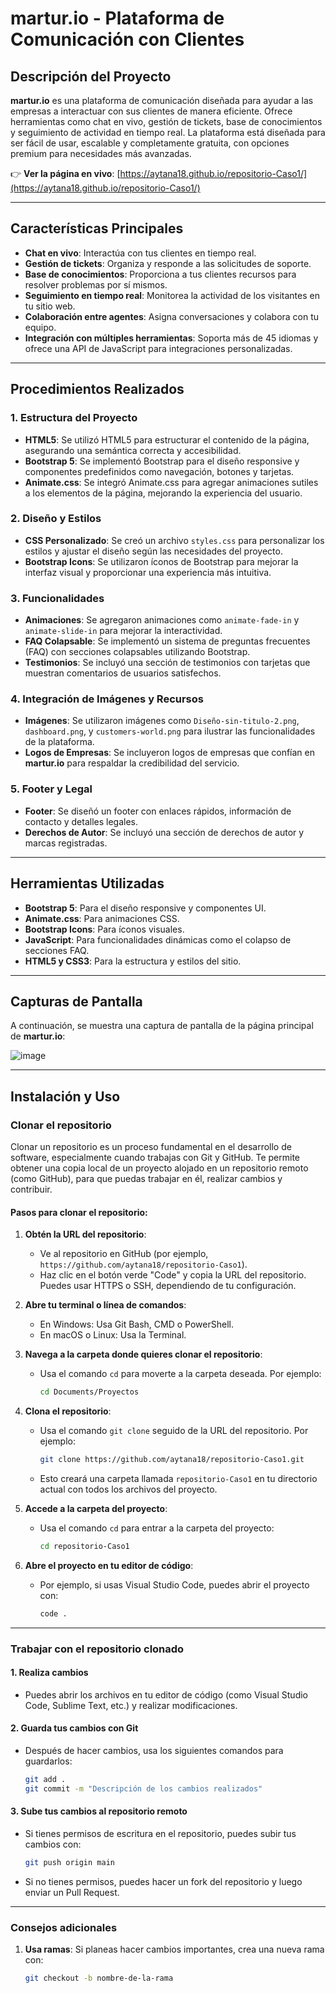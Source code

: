 # martur.io - Plataforma de Comunicación con Clientes

## Descripción del Proyecto

**martur.io** es una plataforma de comunicación diseñada para ayudar a las empresas a interactuar con sus clientes de manera eficiente. Ofrece herramientas como chat en vivo, gestión de tickets, base de conocimientos y seguimiento de actividad en tiempo real. La plataforma está diseñada para ser fácil de usar, escalable y completamente gratuita, con opciones premium para necesidades más avanzadas.

👉 **Ver la página en vivo**: [https://aytana18.github.io/repositorio-Caso1/](https://aytana18.github.io/repositorio-Caso1/)

---

## Características Principales

- **Chat en vivo**: Interactúa con tus clientes en tiempo real.
- **Gestión de tickets**: Organiza y responde a las solicitudes de soporte.
- **Base de conocimientos**: Proporciona a tus clientes recursos para resolver problemas por sí mismos.
- **Seguimiento en tiempo real**: Monitorea la actividad de los visitantes en tu sitio web.
- **Colaboración entre agentes**: Asigna conversaciones y colabora con tu equipo.
- **Integración con múltiples herramientas**: Soporta más de 45 idiomas y ofrece una API de JavaScript para integraciones personalizadas.

---

## Procedimientos Realizados

### 1. **Estructura del Proyecto**
   - **HTML5**: Se utilizó HTML5 para estructurar el contenido de la página, asegurando una semántica correcta y accesibilidad.
   - **Bootstrap 5**: Se implementó Bootstrap para el diseño responsive y componentes predefinidos como navegación, botones y tarjetas.
   - **Animate.css**: Se integró Animate.css para agregar animaciones sutiles a los elementos de la página, mejorando la experiencia del usuario.

### 2. **Diseño y Estilos**
   - **CSS Personalizado**: Se creó un archivo `styles.css` para personalizar los estilos y ajustar el diseño según las necesidades del proyecto.
   - **Bootstrap Icons**: Se utilizaron íconos de Bootstrap para mejorar la interfaz visual y proporcionar una experiencia más intuitiva.

### 3. **Funcionalidades**
   - **Animaciones**: Se agregaron animaciones como `animate-fade-in` y `animate-slide-in` para mejorar la interactividad.
   - **FAQ Colapsable**: Se implementó un sistema de preguntas frecuentes (FAQ) con secciones colapsables utilizando Bootstrap.
   - **Testimonios**: Se incluyó una sección de testimonios con tarjetas que muestran comentarios de usuarios satisfechos.

### 4. **Integración de Imágenes y Recursos**
   - **Imágenes**: Se utilizaron imágenes como `Diseño-sin-titulo-2.png`, `dashboard.png`, y `customers-world.png` para ilustrar las funcionalidades de la plataforma.
   - **Logos de Empresas**: Se incluyeron logos de empresas que confían en **martur.io** para respaldar la credibilidad del servicio.

### 5. **Footer y Legal**
   - **Footer**: Se diseñó un footer con enlaces rápidos, información de contacto y detalles legales.
   - **Derechos de Autor**: Se incluyó una sección de derechos de autor y marcas registradas.

---

## Herramientas Utilizadas

- **Bootstrap 5**: Para el diseño responsive y componentes UI.
- **Animate.css**: Para animaciones CSS.
- **Bootstrap Icons**: Para íconos visuales.
- **JavaScript**: Para funcionalidades dinámicas como el colapso de secciones FAQ.
- **HTML5 y CSS3**: Para la estructura y estilos del sitio.

---

## Capturas de Pantalla

A continuación, se muestra una captura de pantalla de la página principal de **martur.io**:

![image](https://github.com/user-attachments/assets/3408afff-27ce-49cc-8249-c80640f1b9eb)


---

## Instalación y Uso

### **Clonar el repositorio**

Clonar un repositorio es un proceso fundamental en el desarrollo de software, especialmente cuando trabajas con Git y GitHub. Te permite obtener una copia local de un proyecto alojado en un repositorio remoto (como GitHub), para que puedas trabajar en él, realizar cambios y contribuir.

#### **Pasos para clonar el repositorio:**

1. **Obtén la URL del repositorio**:
   - Ve al repositorio en GitHub (por ejemplo, `https://github.com/aytana18/repositorio-Caso1`).
   - Haz clic en el botón verde "Code" y copia la URL del repositorio. Puedes usar HTTPS o SSH, dependiendo de tu configuración.

2. **Abre tu terminal o línea de comandos**:
   - En Windows: Usa Git Bash, CMD o PowerShell.
   - En macOS o Linux: Usa la Terminal.

3. **Navega a la carpeta donde quieres clonar el repositorio**:
   - Usa el comando `cd` para moverte a la carpeta deseada. Por ejemplo:
     ```bash
     cd Documents/Proyectos
     ```

4. **Clona el repositorio**:
   - Usa el comando `git clone` seguido de la URL del repositorio. Por ejemplo:
     ```bash
     git clone https://github.com/aytana18/repositorio-Caso1.git
     ```
   - Esto creará una carpeta llamada `repositorio-Caso1` en tu directorio actual con todos los archivos del proyecto.

5. **Accede a la carpeta del proyecto**:
   - Usa el comando `cd` para entrar a la carpeta del proyecto:
     ```bash
     cd repositorio-Caso1
     ```

6. **Abre el proyecto en tu editor de código**:
   - Por ejemplo, si usas Visual Studio Code, puedes abrir el proyecto con:
     ```bash
     code .
     ```

---

### **Trabajar con el repositorio clonado**

#### **1. Realiza cambios**
   - Puedes abrir los archivos en tu editor de código (como Visual Studio Code, Sublime Text, etc.) y realizar modificaciones.

#### **2. Guarda tus cambios con Git**
   - Después de hacer cambios, usa los siguientes comandos para guardarlos:
     ```bash
     git add .
     git commit -m "Descripción de los cambios realizados"
     ```

#### **3. Sube tus cambios al repositorio remoto**
   - Si tienes permisos de escritura en el repositorio, puedes subir tus cambios con:
     ```bash
     git push origin main
     ```
   - Si no tienes permisos, puedes hacer un fork del repositorio y luego enviar un Pull Request.

---

### **Consejos adicionales**

1. **Usa ramas**: Si planeas hacer cambios importantes, crea una nueva rama con:
   ```bash
   git checkout -b nombre-de-la-rama

